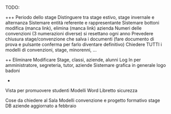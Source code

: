TODO:

+++
Periodo dello stage
Distinguere tra stage estivo, stage invernale e alternanza
Sistemare entità referente e rappresentante
Sistemare bottoni modifica (manca link), elimina (manca link) azienda
Numeri delle convenzioni (3 numerazioni diverse) si resettano ogni anno
Prevedere chiusura stage/convenzione che salva i documenti (fare documento di prova e pulsante conferma per farlo diventare definitivo)
Chiedere TUTTI i modelli di convenzioni, stage, minorenni, ...

++
Eliminare Modificare Stage, classi, aziende, alunni
Log In per amministratore, segreteria, tutor, aziende
Sistemare grafica in generale logo badoni

+
Vista per promuovere studenti
Modelli Word
Libretto sicurezza



Cose da chiedere al Sala
Modelli convenzione e progetto formativo stage
DB aziende aggiornato a febbraio